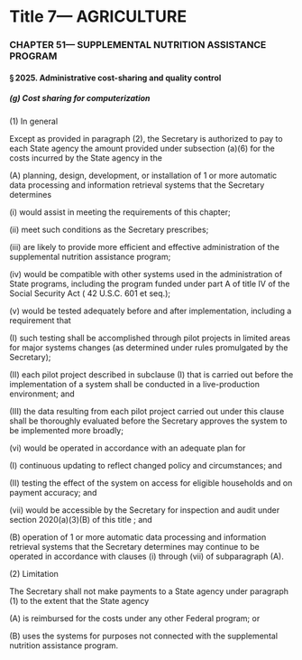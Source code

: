 
# Title 7— AGRICULTURE
### CHAPTER 51— SUPPLEMENTAL NUTRITION ASSISTANCE PROGRAM
#### § 2025. Administrative cost-sharing and quality control
##### (g) Cost sharing for computerization

(1) In general

Except as provided in paragraph (2), the Secretary is authorized to pay to each State agency the amount provided under subsection (a)(6) for the costs incurred by the State agency in the

(A) planning, design, development, or installation of 1 or more automatic data processing and information retrieval systems that the Secretary determines

(i) would assist in meeting the requirements of this chapter;

(ii) meet such conditions as the Secretary prescribes;

(iii) are likely to provide more efficient and effective administration of the supplemental nutrition assistance program;

(iv) would be compatible with other systems used in the administration of State programs, including the program funded under part A of title IV of the Social Security Act ( 42 U.S.C. 601 et seq.);

(v) would be tested adequately before and after implementation, including a requirement that

(I) such testing shall be accomplished through pilot projects in limited areas for major systems changes (as determined under rules promulgated by the Secretary);

(II) each pilot project described in subclause (I) that is carried out before the implementation of a system shall be conducted in a live-production environment; and

(III) the data resulting from each pilot project carried out under this clause shall be thoroughly evaluated before the Secretary approves the system to be implemented more broadly;

(vi) would be operated in accordance with an adequate plan for

(I) continuous updating to reflect changed policy and circumstances; and

(II) testing the effect of the system on access for eligible households and on payment accuracy; and

(vii) would be accessible by the Secretary for inspection and audit under section 2020(a)(3)(B) of this title ; and

(B) operation of 1 or more automatic data processing and information retrieval systems that the Secretary determines may continue to be operated in accordance with clauses (i) through (vii) of subparagraph (A).

(2) Limitation

The Secretary shall not make payments to a State agency under paragraph (1) to the extent that the State agency

(A) is reimbursed for the costs under any other Federal program; or

(B) uses the systems for purposes not connected with the supplemental nutrition assistance program.
